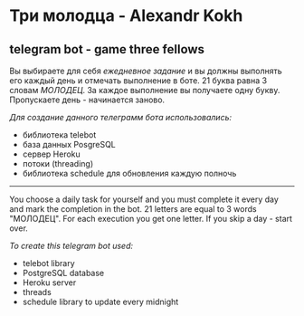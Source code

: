 # Три молодца - Alexandr Kokh
## telegram bot - game three fellows

Вы выбираете для себя *ежедневное задание* и вы должны выполнять его каждый день и отмечать выполнение в боте. 21 буква равна 3 словам *МОЛОДЕЦ*. За каждое выполнение вы получаете одну букву. Пропускаете день - начинается заново. 

*Для создание данного телеграмм бота использовались:*
- библиотека telebot
- база данных PosgreSQL
- сервер Heroku
- потоки (threading)
- библиотека schedule для обновления каждую полночь


-------------------------------------

You choose a daily task for yourself and you must complete it every day and mark the completion in the bot. 21 letters are equal to 3 words "МОЛОДЕЦ". For each execution you get one letter. If you skip a day - start over.

*To create this telegram bot used:*
- telebot library
- PostgreSQL database
- Heroku server
- threads
- schedule library to update every midnight